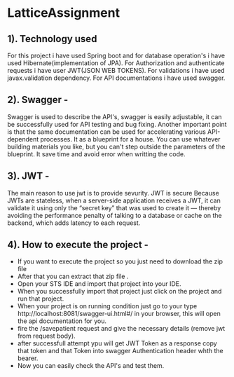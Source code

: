 # LatticeAssignment

1). Technology used
---------------------------------------
For this project i have used Spring boot and for database operation's i have used Hibernate(implementation of JPA).
For Authorization and authenticate requests i have user JWT(JSON WEB TOKENS).
For validations i have used javax.validation dependency.
For API documentations i have used swagger.

2). Swagger - 
----------------------------------------
Swagger is used to describe the API's, swagger is easily adjustable, it can be successfully used for API testing and bug fixing.
Another important point is that the same documentation can be used for accelerating various API-dependent processes.
It as a blueprint for a house. You can use whatever building materials you like, but you can't step outside the parameters of the blueprint.
It save time and avoid error when writting the code.

3). JWT -
----------------------------------------
The main reason to use jwt is to provide sevurity.
JWT is secure Because JWTs are stateless, when a server-side application receives a JWT,
it can validate it using only the “secret key” that was used to create it
— thereby avoiding the performance penalty of talking to a database or cache on the backend, which adds latency to each request.

4). How to execute the project -
-----------------------------------------
- If you want to execute the project so you just need to download the zip file
-  After that you can extract that zip file .
- Open your STS IDE and import that project into your IDE.
- When you successfully import that project just click on the project and run that project.
- When your project is on running condition just go to your type http://localhost:8081/swagger-ui.html#/ in your browser, this will open the api 
documentation for you.
- fire the /savepatient request and give the necessary details (remove jwt from request body).
- after successfull attempt ypu will get JWT Token as a response copy that token and that Token into swagger Authentication header whth the bearer.
- Now you can easily check the API's and test them.


